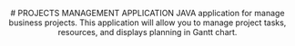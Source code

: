 <p align="center">
# PROJECTS MANAGEMENT APPLICATION
JAVA application for manage business projects. This application will allow you to manage project tasks, resources, and displays planning in Gantt chart.
</p>
<p align="center"><img url=""></p>